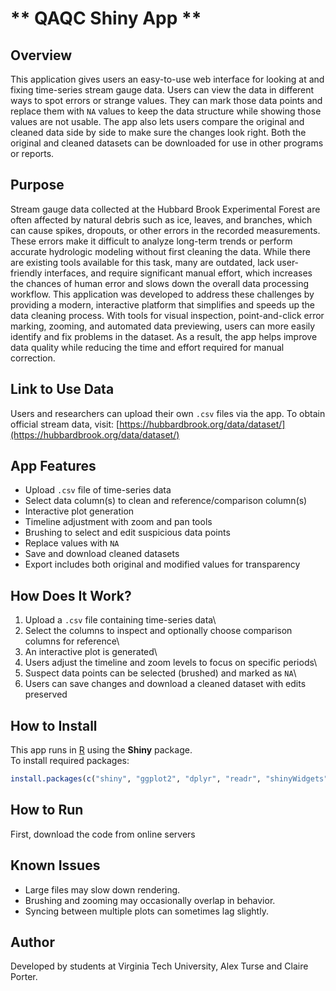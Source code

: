 # ** QAQC Shiny App **
## Overview  
This application gives users an easy-to-use web interface for looking at and fixing time-series stream gauge data. Users can view the data in different ways to spot errors or strange values. They can mark those data points and replace them with `NA` values to keep the data structure while showing those values are not usable. The app also lets users compare the original and cleaned data side by side to make sure the changes look right. Both the original and cleaned datasets can be downloaded for use in other programs or reports.


## Purpose 
Stream gauge data collected at the Hubbard Brook Experimental Forest are often affected by natural debris such as ice, leaves, and branches, which can cause spikes, dropouts, or other errors in the recorded measurements. These errors make it difficult to analyze long-term trends or perform accurate hydrologic modeling without first cleaning the data. While there are existing tools available for this task, many are outdated, lack user-friendly interfaces, and require significant manual effort, which increases the chances of human error and slows down the overall data processing workflow. This application was developed to address these challenges by providing a modern, interactive platform that simplifies and speeds up the data cleaning process. With tools for visual inspection, point-and-click error marking, zooming, and automated data previewing, users can more easily identify and fix problems in the dataset. As a result, the app helps improve data quality while reducing the time and effort required for manual correction.


## Link to Use Data  
Users and researchers can upload their own `.csv` files via the app. To obtain official stream data, visit: [https://hubbardbrook.org/data/dataset/](https://hubbardbrook.org/data/dataset/)

## App Features  
- Upload `.csv` file of time-series data  
- Select data column(s) to clean and reference/comparison column(s)  
- Interactive plot generation  
- Timeline adjustment with zoom and pan tools  
- Brushing to select and edit suspicious data points  
- Replace values with `NA`  
- Save and download cleaned datasets  
- Export includes both original and modified values for transparency  

## How Does It Work?

1.  Upload a `.csv` file containing time-series data\
2.  Select the columns to inspect and optionally choose comparison columns for reference\
3.  An interactive plot is generated\
4.  Users adjust the timeline and zoom levels to focus on specific periods\
5.  Suspect data points can be selected (brushed) and marked as `NA`\
6.  Users can save changes and download a cleaned dataset with edits preserved

## How to Install

This app runs in [R](https://www.r-project.org/) using the **Shiny** package.\
To install required packages:

``` r
install.packages(c("shiny", "ggplot2", "dplyr", "readr", "shinyWidgets", "plotly"))
```

## How to Run

First, download the code from online servers

## Known Issues

-   Large files may slow down rendering.
-   Brushing and zooming may occasionally overlap in behavior.
-   Syncing between multiple plots can sometimes lag slightly.

## Author

Developed by students at Virginia Tech University, Alex Turse and Claire Porter.
